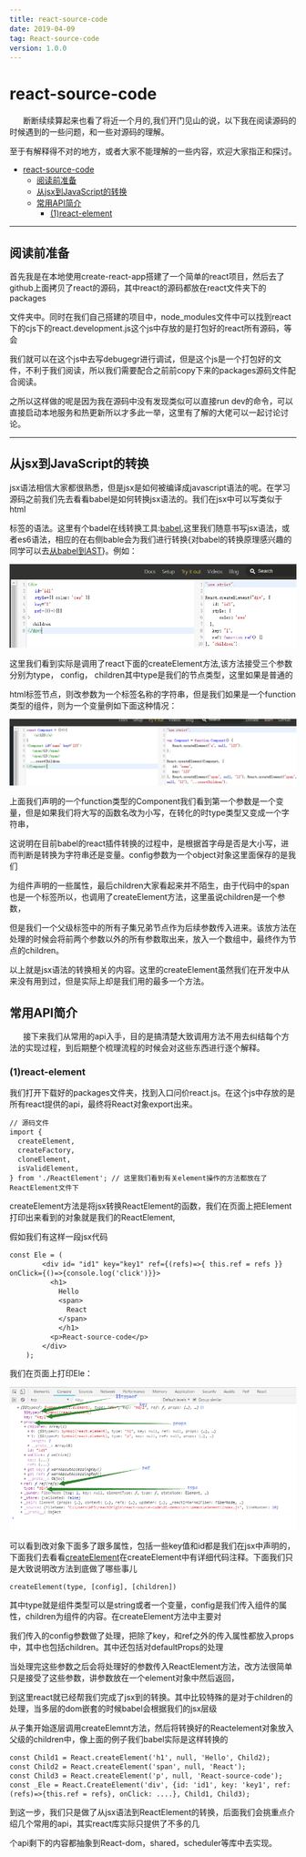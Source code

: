 ```yaml
---
title: react-source-code
date: 2019-04-09
tag: React-source-code
version: 1.0.0
---
```

# react-source-code

&nbsp;&nbsp;&nbsp;&nbsp;&nbsp;&nbsp;断断续续算起来也看了将近一个月的,我们开门见山的说，以下我在阅读源码的时候遇到的一些问题，和一些对源码的理解。

至于有解释得不对的地方，或者大家不能理解的一些内容，欢迎大家指正和探讨。

<!-- TOC -->

- [react-source-code](#react-source-code)
  - [阅读前准备](#阅读前准备)
  - [从jsx到JavaScript的转换](#从jsx到javascript的转换)
  - [常用API简介](#常用api简介)
    - [(1)react-element](#1react-element)

<!-- /TOC -->
***
## 阅读前准备
首先我是在本地使用create-react-app搭建了一个简单的react项目，然后去了github上面拷贝了react的源码，其中react的源码都放在react文件夹下的packages  

文件夹中。同时在我们自己搭建的项目中，node_modules文件中可以找到react下的cjs下的react.development.js这个js中存放的是打包好的react所有源码，等会  

我们就可以在这个js中去写debugegr进行调试，但是这个js是一个打包好的文件，不利于我们阅读，所以我们需要配合之前前copy下来的packages源码文件配合阅读。  

之所以这样做的呢是因为我在源码中没有发现类似可以直接run dev的命令，可以直接启动本地服务和热更新所以才多此一举，这里有了解的大佬可以一起讨论讨论。

***
## 从jsx到JavaScript的转换

jsx语法相信大家都很熟悉，但是jsx是如何被编译成javascript语法的呢。在学习源码之前我们先去看看babel是如何转换jsx语法的。我们在jsx中可以写类似于html  

标签的语法。这里有个badel在线转换工具:[babel](https://babeljs.io/),这里我们随意书写jsx语法，或者es6语法，相应的在右侧bable会为我们进行转换{对babel的转换原理感兴趣的同学可以去[从babel到AST](https://juejin.im/post/5ab35c3cf265da23771951a2)}。例如： 

![jsx转换](./images/babel.png)  

这里我们看到实际是调用了react下面的createElement方法,该方法接受三个参数分别为type， config， children其中type是我们的节点类型，这里如果是普通的  

html标签节点，则改参数为一个标签名称的字符串，但是我们如果是一个function类型的组件，则为一个变量例如下面这种情况：  

![jsx转换](./images/babel2.png)  

上面我们声明的一个function类型的Component我们看到第一个参数是一个变量，但是如果我们将大写的函数名改为小写，在转化的时type类型又变成一个字符串，  

这说明在目前babel的react插件转换的过程中，是根据首字母是否是大小写，进而判断是转换为字符串还是变量。config参数为一个object对象这里面保存的是我们  

为组件声明的一些属性，最后children大家看起来并不陌生，由于代码中的span也是一个标签所以，也调用了createElement方法，这里虽说children是一个参数，  

但是我们一个父级标签中的所有子集兄弟节点作为后续参数传入进来。该放方法在处理的时候会将前两个参数以外的所有参数取出来，放入一个数组中，最终作为节点的children。  

以上就是jsx语法的转换相关的内容。这里的createElement虽然我们在开发中从来没有用到过，但是实际上却是我们用的最多一个方法。  

## 常用API简介
&nbsp;&nbsp;&nbsp;&nbsp;&nbsp;&nbsp;接下来我们从常用的api入手，目的是搞清楚大致调用方法不用去纠结每个方法的实现过程，到后期整个梳理流程的时候会对这些东西进行逐个解释。

### (1)react-element

我们打开下载好的packages文件夹，找到入口问价react.js。在这个js中存放的是所有react提供的api，最终将React对象export出来。  
```shell
// 源码文件
import {
  createElement,
  createFactory,
  cloneElement,
  isValidElement,
} from './ReactElement'; // 这里我们看到有关element操作的方法都放在了ReactElement文件下
```
createElement方法是将jsx转换ReactElement的函数，我们在页面上把Element打印出来看到的对象就是我们的ReactElement,  

假如我们有这样一段jsx代码

```shell
const Ele = (
        <div id= "id1" key="key1" ref={(refs)=>{ this.ref = refs }} onClick={()=>{console.log('click')}}>
          <h1>
            Hello
            <span>
              React
            </span>
            </h1>
          <p>React-source-code</p>
        </div>
    );
``` 
我们在页面上打印Ele：  

![Ele](./images/element.png)  

可以看到改对象下面多了跟多属性，包括一些key值和id都是我们在jsx中声明的，下面我们去看看[createElement](./react/packages/react/src/ReactElement.js)在createElement中有详细代码注释。下面我们只是大致说明改方法到底做了哪些事儿
```shell
createElement(type, [config], [children])
``` 
其中type就是组件类型可以是string或者一个变量，config是我们传入组件的属性，children为组件的内容。在createElement方法中主要对  

我们传入的config参数做了处理，把除了key，和ref之外的传入属性都放入props中，其中也包括children。其中还包括对defaultProps的处理  

当处理完这些参数之后会将处理好的参数传入ReactElement方法，改方法很简单只是接受了这些参数，讲参数放在一个element对象中然后返回，  

到这里react就已经帮我们完成了jsx到的转换。其中比较特殊的是对于children的处理，当多层的dom嵌套的时候babel会根据我们的jsx层级  

从子集开始逐层调用createElemnt方法，然后将转换好的Reactelement对象放入父级的children中，像上面的例子我们babel实际是这样转换的  

```shell
const Child1 = React.createElement('h1', null, 'Hello', Child2);
const Child2 = React.createElement('span', null, 'React');
const Child3 = React.createElement('p', null, 'React-source-code');
const _Ele = React.CreateElement('div', {id: 'id1', key: 'key1', ref: (refs)=>{this.ref = refs}, onClick: ....}, Child1, Child3);
```
到这一步，我们只是做了从jsx语法到ReactElement的转换，后面我们会挑重点介绍几个常用的api，其实react库实际只提供了不多的几  

个api剩下的内容都抽象到React-dom，shared，scheduler等库中去实现。
